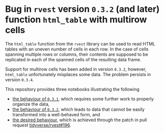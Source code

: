 # Bug in `rvest` version `0.3.2` (and later) function `html_table` with multirow cells

The `html_table` function from the `rvest` library can be used to read HTML tables with an uneven number of cells in each row. In the case of cells spanning multiple rows or columns, their contents are supposed to be replicated in each of the spanned cells of the resulting data frame.

Support for multirow cells has been added in version `0.3.2`, however, `html_table` unfortunately misplaces some data. The problem persists in version `0.3.4`.

This repository provides three notebooks illustrating the following

* [the behaviour of `0.3.1`](https://jaanos.github.io/rvest-table-fill/rvest-0.3.1.nb.html), which requires some further work to properly organize the data,
* [the behaviour of `0.3.2`](https://jaanos.github.io/rvest-table-fill/rvest-0.3.2.nb.html), which leads to data that cannot be easily transformed into a well-behaved form, and
* [the desired behaviour](https://jaanos.github.io/rvest-table-fill/rvest-pr196.nb.html), which is achieved through the patch in pull request [tidyverse/rvest#196](https://github.com/tidyverse/rvest/pull/196).
